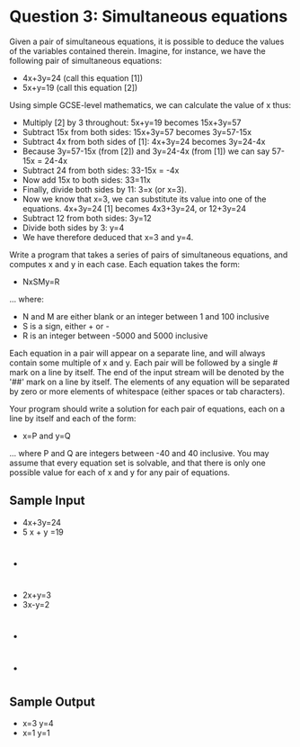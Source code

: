 # Question 3: Simultaneous equations

Given a pair of simultaneous equations, it is possible to deduce the values of the variables contained therein.
Imagine, for instance, we have the following pair of simultaneous equations:

* 4x+3y=24 (call this equation [1])
* 5x+y=19 (call this equation [2])

Using simple GCSE-level mathematics, we can calculate the value of x thus:

* Multiply [2] by 3 throughout: 5x+y=19 becomes 15x+3y=57
* Subtract 15x from both sides: 15x+3y=57 becomes 3y=57-15x
* Subtract 4x from both sides of [1]: 4x+3y=24 becomes 3y=24-4x
* Because 3y=57-15x (from [2]) and 3y=24-4x (from [1]) we can say 57-15x = 24-4x
* Subtract 24 from both sides: 33-15x = -4x
* Now add 15x to both sides: 33=11x
* Finally, divide both sides by 11: 3=x (or x=3).
* Now we know that x=3, we can substitute its value into one of the equations. 4x+3y=24 [1] becomes 4x3+3y=24, or 12+3y=24
* Subtract 12 from both sides: 3y=12
* Divide both sides by 3: y=4
* We have therefore deduced that x=3 and y=4.

Write a program that takes a series of pairs of simultaneous equations, and computes x and y in each case. Each
equation takes the form:

* NxSMy=R

... where:

* N and M are either blank or an integer between 1 and 100 inclusive
* S is a sign, either + or -
* R is an integer between -5000 and 5000 inclusive

Each equation in a pair will appear on a separate line, and will always contain some multiple of x and y. Each pair
will be followed by a single # mark on a line by itself. The end of the input stream will be denoted by the '##' mark
on a line by itself. The elements of any equation will be separated by zero or more elements of whitespace (either
spaces or tab characters).

Your program should write a solution for each pair of equations, each on a line by itself and each of the form:

* x=P and y=Q

... where P and Q are integers between -40 and 40 inclusive. You may assume that every equation set is solvable, and
that there is only one possible value for each of x and y for any pair of equations.

## Sample Input

* 4x+3y=24
* 5 x + y =19
* #
* 2x+y=3
* 3x-y=2
* #
* ##

## Sample Output

* x=3 y=4
* x=1 y=1
